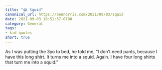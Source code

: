```yaml
---
title: "😂 Squid"
canonical_url: https://bennorris.com/2021/09/03/squid
date: 2021-09-03 18:51:57-0700
category: General
tags:
- kid quotes
short: true
---
```


As I was putting the 3yo to bed, he told me, “I don’t need pants, because I have this long shirt. It turns me into a squid. Again. I have four long shirts that turn me into a squid.”
